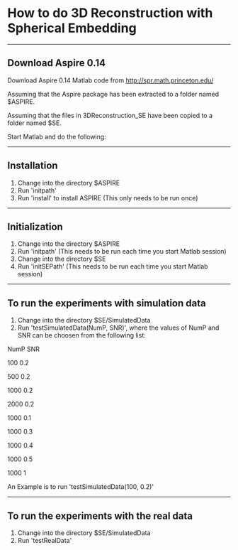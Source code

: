 # How to do 3D Reconstruction with Spherical Embedding

----------------------------------------------------
Download Aspire 0.14 
----------------------------------------------------
Download Aspire 0.14 Matlab code from http://spr.math.princeton.edu/

Assuming that the Aspire package has been extracted to a folder named $ASPIRE.

Assuming that the files in 3DReconstruction_SE have been copied to a folder named $SE.

Start Matlab and do the following:

----------------------------------------------------
Installation
----------------------------------------------------
1. Change into the directory $ASPIRE
2. Run 'initpath'
3. Run 'install' to install ASPIRE (This only needs to be run once)

----------------------------------------------------
Initialization
----------------------------------------------------
1. Change into the directory $ASPIRE
2. Run 'initpath' (This needs to be run each time you start Matlab session)
3. Change into the directory $SE
4. Run 'initSEPath'  (This needs to be run each time you start Matlab session)


----------------------------------------------------
To run the experiments with simulation data
----------------------------------------------------
1. Change into the directory $SE/SimulatedData
2. Run 'testSimulatedData(NumP, SNR)', where the values of NumP and SNR can be choosen from the following list:

NumP 	  SNR

100     0.2

500     0.2

1000	  0.2

2000	  0.2

1000	  0.1

1000	  0.3

1000	  0.4

1000	  0.5

1000	  1


An Example is to run 'testSimulatedData(100, 0.2)'


----------------------------------------------------
To run the experiments with the real data
----------------------------------------------------
1. Change into the directory $SE/SimulatedData
2. Run 'testRealData'



